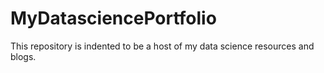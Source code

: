 # MyDatasciencePortfolio

<body>This repository is indented to be a host of my data science resources and blogs.</body>
